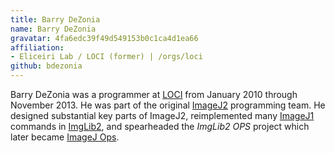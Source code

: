 ```yaml
---
title: Barry DeZonia
name: Barry DeZonia
gravatar: 4fa6edc39f49d549153b0c1ca4d1ea66
affiliation:
- Eliceiri Lab / LOCI (former) | /orgs/loci
github: bdezonia
---
```

Barry DeZonia was a programmer at [LOCI](/orgs/loci) from January 2010 through
November 2013. He was part of the original [ImageJ2](/software/imagej2)
programming team. He designed substantial key parts of ImageJ2, reimplemented
many [ImageJ1](/software/imagej1) commands in [ImgLib2](/libs/imglib2), and
spearheaded the *ImgLib2 OPS* project which later became [ImageJ
Ops](/libs/imagej-ops).
